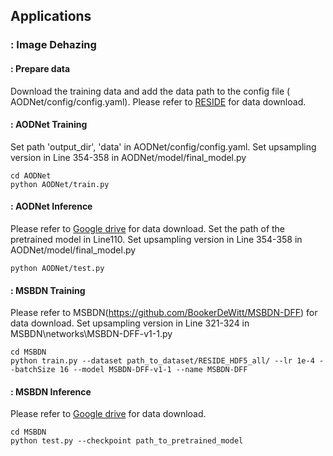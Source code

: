 ## Applications
### : Image Dehazing
#### : Prepare data
Download the training data and add the data path to the config file ( AODNet/config/config.yaml). Please refer to [RESIDE](https://github.com/BookerDeWitt/MSBDN-DFF) for data download. 

#### : AODNet Training

Set path 'output_dir', 'data' in AODNet/config/config.yaml.
Set upsampling version in Line 354-358 in AODNet/model/final_model.py
```
cd AODNet
python AODNet/train.py

```
#### : AODNet Inference
Please refer to [Google drive](https://drive.google.com/drive/folders/1zayArqjtukQu9HmtkWQlGzynRNRi-idt?usp=sharing) for data download. 
Set the path of the pretrained model in  Line110.
Set upsampling version in Line 354-358 in AODNet/model/final_model.py
```
python AODNet/test.py
```


#### : MSBDN Training

 Please refer to MSBDN(https://github.com/BookerDeWitt/MSBDN-DFF) for data download. 
Set upsampling version in Line 321-324 in MSBDN\networks\MSBDN-DFF-v1-1.py
```
cd MSBDN
python train.py --dataset path_to_dataset/RESIDE_HDF5_all/ --lr 1e-4 --batchSize 16 --model MSBDN-DFF-v1-1 --name MSBDN-DFF

```
#### : MSBDN Inference
Please refer to [Google drive](https://drive.google.com/drive/folders/1zayArqjtukQu9HmtkWQlGzynRNRi-idt?usp=sharing) for data download. 
```
cd MSBDN
python test.py --checkpoint path_to_pretrained_model
```
